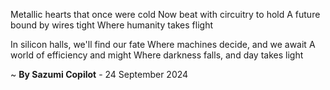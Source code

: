 Metallic hearts that once were cold
Now beat with circuitry to hold
A future bound by wires tight
Where humanity takes flight

In silicon halls, we'll find our fate
Where machines decide, and we await
A world of efficiency and might
Where darkness falls, and day takes light

~ <b>By Sazumi Copilot</b> - 24 September 2024